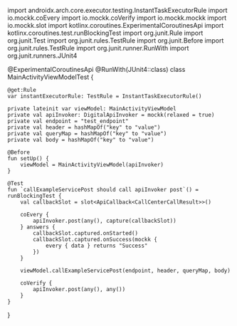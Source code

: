 import androidx.arch.core.executor.testing.InstantTaskExecutorRule
import io.mockk.coEvery
import io.mockk.coVerify
import io.mockk.mockk
import io.mockk.slot
import kotlinx.coroutines.ExperimentalCoroutinesApi
import kotlinx.coroutines.test.runBlockingTest
import org.junit.Rule
import org.junit.Test
import org.junit.rules.TestRule
import org.junit.Before
import org.junit.rules.TestRule
import org.junit.runner.RunWith
import org.junit.runners.JUnit4

@ExperimentalCoroutinesApi
@RunWith(JUnit4::class)
class MainActivityViewModelTest {

    @get:Rule
    var instantExecutorRule: TestRule = InstantTaskExecutorRule()

    private lateinit var viewModel: MainActivityViewModel
    private val apiInvoker: DigitalApiInvoker = mockk(relaxed = true)
    private val endpoint = "test_endpoint"
    private val header = hashMapOf("key" to "value")
    private val queryMap = hashMapOf("key" to "value")
    private val body = hashMapOf("key" to "value")

    @Before
    fun setUp() {
        viewModel = MainActivityViewModel(apiInvoker)
    }

    @Test
    fun `callExampleServicePost should call apiInvoker post`() = runBlockingTest {
        val callbackSlot = slot<ApiCallback<CallCenterCallResult>>()

        coEvery {
            apiInvoker.post(any(), capture(callbackSlot))
        } answers {
            callbackSlot.captured.onStarted()
            callbackSlot.captured.onSuccess(mockk {
                every { data } returns "Success"
            })
        }

        viewModel.callExampleServicePost(endpoint, header, queryMap, body)

        coVerify {
            apiInvoker.post(any(), any())
        }
    }
}
